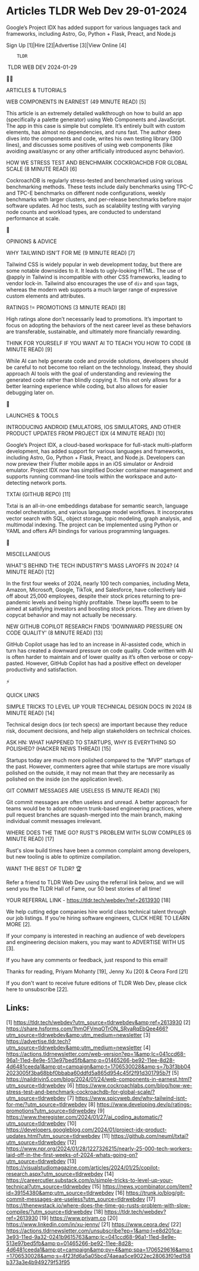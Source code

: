 # Articles TLDR Web Dev 29-01-2024

Google’s Project IDX has added support for various languages tack
and frameworks, including Astro, Go, Python + Flask, Preact, and
Node.js  

Sign Up [1]|Hire [2]|Advertise [3]|View Online [4] 

		TLDR 

 TLDR WEB DEV 2024-01-29

🧑‍💻 

ARTICLES & TUTORIALS

 WEB COMPONENTS IN EARNEST (49 MINUTE READ) [5] 

 This article is an extremely detailed walkthrough on how to build an
app (specifically a palette generator) using Web Components and
JavaScript. The app in this case is simple but complete. It’s
entirely built with custom elements, has almost no dependencies, and
runs fast. The author deep dives into the components and code, writes
his own testing library (300 lines), and discusses some positives of
using web components (like avoiding await/async or any other
artificially introduced async behavior). 

 HOW WE STRESS TEST AND BENCHMARK COCKROACHDB FOR GLOBAL SCALE (8
MINUTE READ) [6] 

 CockroachDB is regularly stress-tested and benchmarked using various
benchmarking methods. These tests include daily benchmarks using TPC-C
and TPC-E benchmarks on different node configurations, weekly
benchmarks with larger clusters, and per-release benchmarks before
major software updates. Ad hoc tests, such as scalability testing with
varying node counts and workload types, are conducted to understand
performance at scale. 

🧠 

OPINIONS & ADVICE

 WHY TAILWIND ISN’T FOR ME (9 MINUTE READ) [7] 

 Tailwind CSS is widely popular in web development today, but there
are some notable downsides to it. It leads to ugly-looking HTML. The
use of @apply in Tailwind is incompatible with other CSS frameworks,
leading to vendor lock-in. Tailwind also encourages the use of `div`
and `span` tags, whereas the modern web supports a much larger range
of expressive custom elements and attributes. 

 RATINGS != PROMOTIONS (3 MINUTE READ) [8] 

 High ratings alone don’t necessarily lead to promotions. It’s
important to focus on adopting the behaviors of the next career level
as these behaviors are transferable, sustainable, and ultimately more
financially rewarding. 

 THINK FOR YOURSELF IF YOU WANT AI TO TEACH YOU HOW TO CODE (8 MINUTE
READ) [9] 

 While AI can help generate code and provide solutions, developers
should be careful to not become too reliant on the technology.
Instead, they should approach AI tools with the goal of understanding
and reviewing the generated code rather than blindly copying it. This
not only allows for a better learning experience while coding, but
also allows for easier debugging later on. 

🚀 

LAUNCHES & TOOLS

 INTRODUCING ANDROID EMULATORS, IOS SIMULATORS, AND OTHER PRODUCT
UPDATES FROM PROJECT IDX (4 MINUTE READ) [10] 

 Google’s Project IDX, a cloud-based workspace for full-stack
multi-platform development, has added support for various languages
and frameworks, including Astro, Go, Python + Flask, Preact, and
Node.js. Developers can now preview their Flutter mobile apps in an
iOS simulator or Android emulator. Project IDX now has simplified
Docker container management and supports running command-line tools
within the workspace and auto-detecting network ports. 

 TXTAI (GITHUB REPO) [11] 

 Txtai is an all-in-one embeddings database for semantic search,
language model orchestration, and various language model workflows. It
incorporates vector search with SQL, object storage, topic modeling,
graph analysis, and multimodal indexing. The project can be
implemented using Python or YAML and offers API bindings for various
programming languages. 

🎁 

MISCELLANEOUS

 WHAT'S BEHIND THE TECH INDUSTRY'S MASS LAYOFFS IN 2024? (4 MINUTE
READ) [12] 

 In the first four weeks of 2024, nearly 100 tech companies, including
Meta, Amazon, Microsoft, Google, TikTok, and Salesforce, have
collectively laid off about 25,000 employees, despite their stock
prices returning to pre-pandemic levels and being highly profitable.
These layoffs seem to be aimed at satisfying investors and boosting
stock prices. They are driven by copycat behavior and may not actually
be necessary. 

 NEW GITHUB COPILOT RESEARCH FINDS 'DOWNWARD PRESSURE ON CODE QUALITY'
(8 MINUTE READ) [13] 

 GitHub Copilot usage has led to an increase in AI-assisted code,
which in turn has created a downward pressure on code quality. Code
written with AI is often harder to maintain and of lower quality as
it’s often verbose or copy-pasted. However, GitHub Copilot has had a
positive effect on developer productivity and satisfaction. 

⚡ 

QUICK LINKS

 SIMPLE TRICKS TO LEVEL UP YOUR TECHNICAL DESIGN DOCS IN 2024 (8
MINUTE READ) [14] 

 Technical design docs (or tech specs) are important because they
reduce risk, document decisions, and help align stakeholders on
technical choices. 

 ASK HN: WHAT HAPPENED TO STARTUPS, WHY IS EVERYTHING SO POLISHED?
(HACKER NEWS THREAD) [15] 

 Startups today are much more polished compared to the “MVP”
startups of the past. However, commenters agree that while startups
are more visually polished on the outside, it may not mean that they
are necessarily as polished on the inside (on the application level). 

 GIT COMMIT MESSAGES ARE USELESS (5 MINUTE READ) [16] 

 Git commit messages are often useless and unread. A better approach
for teams would be to adopt modern trunk-based engineering practices,
where pull request branches are squash-merged into the main branch,
making individual commit messages irrelevant. 

 WHERE DOES THE TIME GO? RUST'S PROBLEM WITH SLOW COMPILES (6 MINUTE
READ) [17] 

 Rust's slow build times have been a common complaint among
developers, but new tooling is able to optimize compilation. 

WANT THE BEST OF TLDR? 🏆

Refer a friend to TLDR Web Dev using the referral link below, and we
will send you the TLDR Hall of Fame, our 50 best stories of all time!

YOUR REFERRAL LINK - https://tldr.tech/webdev?ref=2613930 [18]

 We help cutting edge companies hire world class technical talent
through our job listings. If you're hiring software engineers, CLICK
HERE TO LEARN MORE [2]. 

If your company is interested in reaching an audience of web
developers and engineering decision makers, you may want to ADVERTISE
WITH US [3]. 

If you have any comments or feedback, just respond to this email! 

Thanks for reading, 
Priyam Mohanty [19], Jenny Xu [20] & Ceora Ford [21] 

If you don't want to receive future editions of TLDR Web Dev,
please click here to unsubscribe [22]. 

 

Links:
------
[1] https://tldr.tech/webdev?utm_source=tldrwebdev&amp;ref=2613930
[2] https://share.hsforms.com/1hmOFVmqOTrON_SRvaRqEbQee466?utm_source=tldrwebdev&amp;utm_medium=newsletter
[3] https://advertise.tldr.tech?utm_source=tldrwebdev&amp;utm_medium=newsletter
[4] https://actions.tldrnewsletter.com/web-version?ep=1&amp;lc=041ccd68-96a1-11ed-8e9e-513e97bed5fb&amp;p=01465266-be92-11ee-8d28-4d6481ceeda1&amp;pt=campaign&amp;t=1706530028&amp;s=7b3f3bb042023005f3ba68bbf0bbaba60ddfd5a865d954c45f2f91d301795b7f
[5] https://naildrivin5.com/blog/2024/01/24/web-components-in-earnest.html?utm_source=tldrwebdev
[6] https://www.cockroachlabs.com/blog/how-we-stress-test-and-benchmark-cockroachdb-for-global-scale/?utm_source=tldrwebdev
[7] https://www.spicyweb.dev/why-tailwind-isnt-for-me/?utm_source=tldrwebdev
[8] https://www.developing.dev/p/ratings-promotions?utm_source=tldrwebdev
[9] https://www.theregister.com/2024/01/27/ai_coding_automatic/?utm_source=tldrwebdev
[10] https://developers.googleblog.com/2024/01/project-idx-product-updates.html?utm_source=tldrwebdev
[11] https://github.com/neuml/txtai?utm_source=tldrwebdev
[12] https://www.npr.org/2024/01/28/1227326215/nearly-25-000-tech-workers-laid-off-in-the-first-weeks-of-2024-whats-going-on?utm_source=tldrwebdev
[13] https://visualstudiomagazine.com/articles/2024/01/25/copilot-research.aspx?utm_source=tldrwebdev
[14] https://careercutler.substack.com/p/simple-tricks-to-level-up-your-technical?utm_source=tldrwebdev
[15] https://news.ycombinator.com/item?id=39154380&amp;utm_source=tldrwebdev
[16] https://trunk.io/blog/git-commit-messages-are-useless?utm_source=tldrwebdev
[17] https://thenewstack.io/where-does-the-time-go-rusts-problem-with-slow-compiles/?utm_source=tldrwebdev
[18] https://tldr.tech/webdev?ref=2613930
[19] https://www.priyam.co
[20] https://www.linkedin.com/in/xu-jenny/
[21] https://www.ceora.dev/
[22] https://actions.tldrnewsletter.com/unsubscribe?ep=1&amp;l=e8d201ca-3e93-11ed-9a32-0241b9615763&amp;lc=041ccd68-96a1-11ed-8e9e-513e97bed5fb&amp;p=01465266-be92-11ee-8d28-4d6481ceeda1&amp;pt=campaign&amp;pv=4&amp;spa=1706529616&amp;t=1706530028&amp;s=4f23fd6a5a05bcd74aeaa5ce9022ec28063f01ed158b373a3e4b949279f53f95